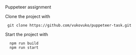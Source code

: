 Puppeteer assignment

Clone the project with 
```
 git clone https://github.com/vukovuko/puppeteer-task.git
```

Start the project with
```
  npm run build
  npm run start
```
